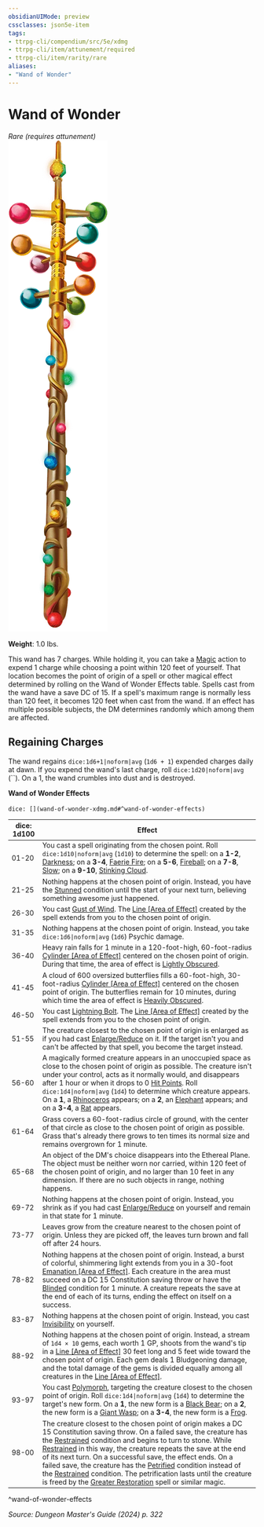 ```yaml
---
obsidianUIMode: preview
cssclasses: json5e-item
tags:
- ttrpg-cli/compendium/src/5e/xdmg
- ttrpg-cli/item/attunement/required
- ttrpg-cli/item/rarity/rare
aliases: 
- "Wand of Wonder"
---
```

# Wand of Wonder
*Rare (requires attunement)*  
![](3-Compendium/items/img/wand-of-wonder.webp#right)

**Weight**: 1.0 lbs.

This wand has 7 charges. While holding it, you can take a [Magic](3-Compendium/rules/actions.md#Magic) action to expend 1 charge while choosing a point within 120 feet of yourself. That location becomes the point of origin of a spell or other magical effect determined by rolling on the Wand of Wonder Effects table. Spells cast from the wand have a save DC of 15. If a spell's maximum range is normally less than 120 feet, it becomes 120 feet when cast from the wand. If an effect has multiple possible subjects, the DM determines randomly which among them are affected.

## Regaining Charges

The wand regains `dice:1d6+1|noform|avg` (`1d6 + 1`) expended charges daily at dawn. If you expend the wand's last charge, roll `dice:1d20|noform|avg` (``). On a 1, the wand crumbles into dust and is destroyed.

**Wand of Wonder Effects**

`dice: [](wand-of-wonder-xdmg.md#^wand-of-wonder-effects)`

| dice: 1d100 | Effect |
|-------------|--------|
| 01-20 | You cast a spell originating from the chosen point. Roll `dice:1d10\|noform\|avg` (`1d10`) to determine the spell: on a **1-2**, [Darkness](3-Compendium/spells/darkness-xphb.md); on a **3-4**, [Faerie Fire](3-Compendium/spells/faerie-fire-xphb.md); on a **5-6**, [Fireball](3-Compendium/spells/fireball-xphb.md); on a **7-8**, [Slow](3-Compendium/spells/slow-xphb.md); on a **9-10**, [Stinking Cloud](3-Compendium/spells/stinking-cloud-xphb.md). |
| 21-25 | Nothing happens at the chosen point of origin. Instead, you have the [Stunned](3-Compendium/rules/conditions.md#Stunned) condition until the start of your next turn, believing something awesome just happened. |
| 26-30 | You cast [Gust of Wind](3-Compendium/spells/gust-of-wind-xphb.md). The [Line [Area of Effect]](3-Compendium/rules/variant-rules/line-area-of-effect-xphb.md) created by the spell extends from you to the chosen point of origin. |
| 31-35 | Nothing happens at the chosen point of origin. Instead, you take `dice:1d6\|noform\|avg` (`1d6`) Psychic damage. |
| 36-40 | Heavy rain falls for 1 minute in a 120-foot-high, 60-foot-radius [Cylinder [Area of Effect]](3-Compendium/rules/variant-rules/cylinder-area-of-effect-xphb.md) centered on the chosen point of origin. During that time, the area of effect is [Lightly Obscured](3-Compendium/rules/variant-rules/lightly-obscured-xphb.md). |
| 41-45 | A cloud of 600 oversized butterflies fills a 60-foot-high, 30-foot-radius [Cylinder [Area of Effect]](3-Compendium/rules/variant-rules/cylinder-area-of-effect-xphb.md) centered on the chosen point of origin. The butterflies remain for 10 minutes, during which time the area of effect is [Heavily Obscured](3-Compendium/rules/variant-rules/heavily-obscured-xphb.md). |
| 46-50 | You cast [Lightning Bolt](3-Compendium/spells/lightning-bolt-xphb.md). The [Line [Area of Effect]](3-Compendium/rules/variant-rules/line-area-of-effect-xphb.md) created by the spell extends from you to the chosen point of origin. |
| 51-55 | The creature closest to the chosen point of origin is enlarged as if you had cast [Enlarge/Reduce](3-Compendium/spells/enlarge-reduce-xphb.md) on it. If the target isn't you and can't be affected by that spell, you become the target instead. |
| 56-60 | A magically formed creature appears in an unoccupied space as close to the chosen point of origin as possible. The creature isn't under your control, acts as it normally would, and disappears after 1 hour or when it drops to 0 [Hit Points](3-Compendium/rules/variant-rules/hit-points-xphb.md). Roll `dice:1d4\|noform\|avg` (`1d4`) to determine which creature appears. On a **1**, a [Rhinoceros](3-Compendium/bestiary/beast/rhinoceros-xmm.md) appears; on a **2**, an [Elephant](3-Compendium/bestiary/beast/elephant-xmm.md) appears; and on a **3-4**, a [Rat](3-Compendium/bestiary/beast/rat-xmm.md) appears. |
| 61-64 | Grass covers a 60-foot-radius circle of ground, with the center of that circle as close to the chosen point of origin as possible. Grass that's already there grows to ten times its normal size and remains overgrown for 1 minute. |
| 65-68 | An object of the DM's choice disappears into the Ethereal Plane. The object must be neither worn nor carried, within 120 feet of the chosen point of origin, and no larger than 10 feet in any dimension. If there are no such objects in range, nothing happens. |
| 69-72 | Nothing happens at the chosen point of origin. Instead, you shrink as if you had cast [Enlarge/Reduce](3-Compendium/spells/enlarge-reduce-xphb.md) on yourself and remain in that state for 1 minute. |
| 73-77 | Leaves grow from the creature nearest to the chosen point of origin. Unless they are picked off, the leaves turn brown and fall off after 24 hours. |
| 78-82 | Nothing happens at the chosen point of origin. Instead, a burst of colorful, shimmering light extends from you in a 30-foot [Emanation [Area of Effect]](3-Compendium/rules/variant-rules/emanation-area-of-effect-xphb.md). Each creature in the area must succeed on a DC 15 Constitution saving throw or have the [Blinded](3-Compendium/rules/conditions.md#Blinded) condition for 1 minute. A creature repeats the save at the end of each of its turns, ending the effect on itself on a success. |
| 83-87 | Nothing happens at the chosen point of origin. Instead, you cast [Invisibility](3-Compendium/spells/invisibility-xphb.md) on yourself. |
| 88-92 | Nothing happens at the chosen point of origin. Instead, a stream of `1d4 × 10` gems, each worth 1 GP, shoots from the wand's tip in a [Line [Area of Effect]](3-Compendium/rules/variant-rules/line-area-of-effect-xphb.md) 30 feet long and 5 feet wide toward the chosen point of origin. Each gem deals 1 Bludgeoning damage, and the total damage of the gems is divided equally among all creatures in the [Line [Area of Effect]](3-Compendium/rules/variant-rules/line-area-of-effect-xphb.md). |
| 93-97 | You cast [Polymorph](3-Compendium/spells/polymorph-xphb.md), targeting the creature closest to the chosen point of origin. Roll `dice:1d4\|noform\|avg` (`1d4`) to determine the target's new form. On a **1**, the new form is a [Black Bear](3-Compendium/bestiary/beast/black-bear-xmm.md); on a **2**, the new form is a [Giant Wasp](3-Compendium/bestiary/beast/giant-wasp-xmm.md); on a **3-4**, the new form is a [Frog](3-Compendium/bestiary/beast/frog-xmm.md). |
| 98-00 | The creature closest to the chosen point of origin makes a DC 15 Constitution saving throw. On a failed save, the creature has the [Restrained](3-Compendium/rules/conditions.md#Restrained) condition and begins to turn to stone. While [Restrained](3-Compendium/rules/conditions.md#Restrained) in this way, the creature repeats the save at the end of its next turn. On a successful save, the effect ends. On a failed save, the creature has the [Petrified](3-Compendium/rules/conditions.md#Petrified) condition instead of the [Restrained](3-Compendium/rules/conditions.md#Restrained) condition. The petrification lasts until the creature is freed by the [Greater Restoration](3-Compendium/spells/greater-restoration-xphb.md) spell or similar magic. |
^wand-of-wonder-effects

*Source: Dungeon Master's Guide (2024) p. 322*